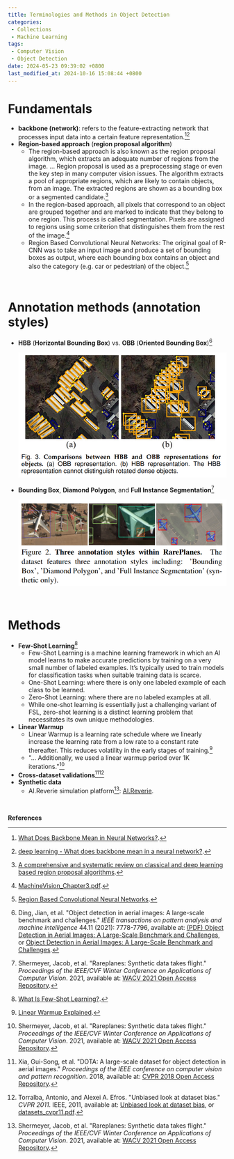 ```yaml
---
title: Terminologies and Methods in Object Detection
categories:
 - Collections
 - Machine Learning
tags:
 - Computer Vision
 - Object Detection
date: 2024-05-23 09:39:02 +0800
last_modified_at: 2024-10-16 15:08:44 +0800
---
```


# Fundamentals

- **backbone (network)**: refers to the feature-extracting network that processes input data into a certain feature representation.[^1][^2]
- **Region-based approach** (**region proposal algorithm**)
  - The region-based approach is also known as the region proposal algorithm, which extracts an adequate number of regions from the image. ... Region proposal is used as a preprocessing stage or even the key step in many computer vision issues. The algorithm extracts a pool of appropriate regions, which are likely to contain objects, from an image. The extracted regions are shown as a bounding box or a segmented candidate.[^3]
  - In the region-based approach, all pixels that correspond to an object are grouped together and are marked to indicate that they belong to one region. This process is called segmentation. Pixels are assigned to regions using some criterion that distinguishes them from the rest of the image.[^4]
  - Region Based Convolutional Neural Networks: The original goal of R-CNN was to take an input image and produce a set of bounding boxes as output, where each bounding box contains an object and also the category (e.g. car or pedestrian) of the object.[^5]

<br>

# Annotation methods (annotation styles)

- **HBB** (**Horizontal Bounding Box**) vs. **OBB** (**Oriented Bounding Box**)[^6]

  <img src="https://raw.githubusercontent.com/HelloWorld-1017/blog-images/main/imgs/202405230852865.png" alt="image-20240523085016249" style="zoom: 80%;" />

- **Bounding Box**, **Diamond Polygon**, and **Full Instance Segmentation**[^9]

  <img src="https://raw.githubusercontent.com/HelloWorld-1017/blog-images/main/imgs/202405230918563.png" alt="image-20240523091820425" style="zoom: 80%;" />

<br>

# Methods

- **Few-Shot Learning**[^7]
  - Few-Shot Learning is a machine learning framework in which an AI model learns to make accurate predictions by training on a very small number of labeled examples. It’s typically used to train models for classification tasks when suitable training data is scarce.
  - One-Shot Learning: where there is only one labeled example of each class to be learned.
  - Zero-Shot Learning: where there are no labeled examples at all.
  - While one-shot learning is essentially just a challenging variant of FSL, zero-shot learning is a distinct learning problem that necessitates its own unique methodologies.
- **Linear Warmup**
  - Linear Warmup is a learning rate schedule where we linearly increase the learning rate from a low rate to a constant rate thereafter. This reduces volatility in the early stages of training.[^8]
  - "... Additionally, we used a linear warmup period over 1K iterations."[^9]
- **Cross-dataset validations**[^10][^11]
- **Synthetic data**
  - AI.Reverie simulation platform[^9]: [AI.Reverie](https://www.youtube.com/channel/UCpCBf7i5uxWZi4o9LgIyEcQ).

<br>

**References**

[^1]: [What Does Backbone Mean in Neural Networks?](https://www.baeldung.com/cs/neural-network-backbone).
[^2]: [deep learning - What does backbone mean in a neural network?](https://stackoverflow.com/questions/59868132/what-does-backbone-mean-in-a-neural-network#:~:text=Backbone%20is%20a%20term%20used,models%20to%20generate%20segmented%20masks.).
[^3]: [A comprehensive and systematic review on classical and deep learning based region proposal algorithms](https://www.sciencedirect.com/science/article/abs/pii/S0957417421014366).
[^4]: [MachineVision\_Chapter3.pdf](https://cse.usf.edu/~r1k/MachineVisionBook/MachineVision.files/MachineVision_Chapter3.pdf).
[^5]: [Region Based Convolutional Neural Networks](https://en.wikipedia.org/wiki/Region_Based_Convolutional_Neural_Networks).
[^6]: Ding, Jian, et al. "Object detection in aerial images: A large-scale benchmark and challenges." *IEEE transactions on pattern analysis and machine intelligence* 44.11 (2021): 7778-7796, available at: [(PDF) Object Detection in Aerial Images: A Large-Scale Benchmark and Challenges](https://www.researchgate.net/publication/349583747_Object_Detection_in_Aerial_Images_A_Large-Scale_Benchmark_and_Challenges), or [Object Detection in Aerial Images: A Large-Scale Benchmark and Challenges](https://ieeexplore.ieee.org/abstract/document/9560031).
[^7]: [What Is Few-Shot Learning?](https://www.ibm.com/topics/few-shot-learning).
[^8]: [Linear Warmup Explained](https://paperswithcode.com/method/linear-warmup).
[^9]: Shermeyer, Jacob, et al. "Rareplanes: Synthetic data takes flight." *Proceedings of the IEEE/CVF Winter Conference on Applications of Computer Vision*. 2021, available at: [WACV 2021 Open Access Repository](https://openaccess.thecvf.com/content/WACV2021/html/Shermeyer_RarePlanes_Synthetic_Data_Takes_Flight_WACV_2021_paper.html).
[^10]: Xia, Gui-Song, et al. "DOTA: A large-scale dataset for object detection in aerial images." *Proceedings of the IEEE conference on computer vision and pattern recognition*. 2018, available at: [CVPR 2018 Open Access Repository](https://openaccess.thecvf.com/content_cvpr_2018/html/Xia_DOTA_A_Large-Scale_CVPR_2018_paper.html).
[^11]: Torralba, Antonio, and Alexei A. Efros. "Unbiased look at dataset bias." *CVPR 2011*. IEEE, 2011, available at: [Unbiased look at dataset bias](https://ieeexplore.ieee.org/abstract/document/5995347), or [datasets\_cvpr11.pdf](https://people.csail.mit.edu/torralba/publications/datasets_cvpr11.pdf).
